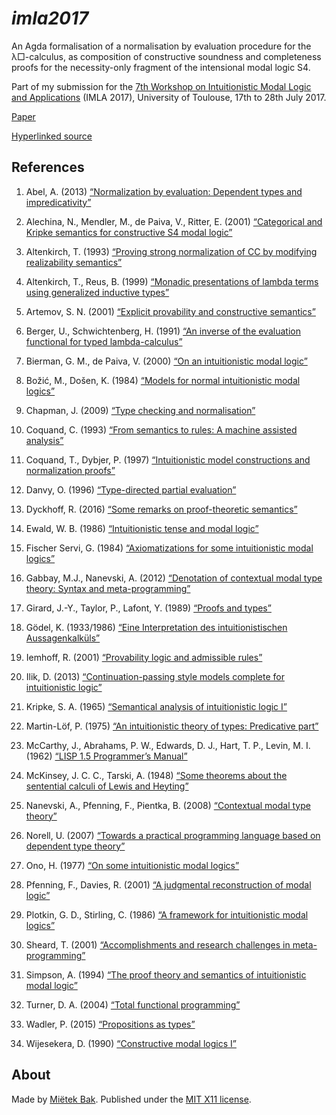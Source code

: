 _imla2017_
==========

An Agda formalisation of a normalisation by evaluation procedure for the λ□-calculus, as composition of constructive soundness and completeness proofs for the necessity-only fragment of the intensional modal logic S4.

Part of my submission for the [7th Workshop on Intuitionistic Modal Logic and Applications](https://sites.google.com/site/modallogicimla2017/) (IMLA 2017), University of Toulouse, 17th to 28th July 2017.

[Paper](https://github.com/mietek/imla2017/blob/master/doc/imla2017.pdf)

[Hyperlinked source](https://mietek.github.io/imla2017/)


References
----------

1. Abel, A. (2013) [“Normalization by evaluation: Dependent types and impredicativity”](http://tcs.ifi.lmu.de/~abel/habil.pdf)

2. Alechina, N., Mendler, M., de Paiva, V., Ritter, E. (2001) [“Categorical and Kripke semantics for constructive S4 modal logic”](http://dx.doi.org/10.1007/3-540-44802-0_21)

3. Altenkirch, T. (1993) [“Proving strong normalization of CC by modifying realizability semantics”](http://dx.doi.org/10.1007/3-540-58085-9_70)

4. Altenkirch, T., Reus, B. (1999) [“Monadic presentations of lambda terms using generalized inductive types”](http://dx.doi.org/10.1007/3-540-48168-0_32)

5. Artemov, S. N. (2001) [“Explicit provability and constructive semantics”](http://dx.doi.org/10.2307/2687821)

6. Berger, U., Schwichtenberg, H. (1991) [“An inverse of the evaluation functional for typed lambda-calculus”](http://doi.org/10.1109/LICS.1991.151645)

7. Bierman, G. M., de Paiva, V. (2000) [“On an intuitionistic modal logic”](http://dx.doi.org/10.1023/A:1005291931660)

8. Božić, M., Došen, K. (1984) [“Models for normal intuitionistic modal logics”](http://dx.doi.org/10.1007/BF02429840)

9. Chapman, J. (2009) [“Type checking and normalisation”](http://jmchapman.github.io/papers/thesis.pdf)

10. Coquand, C. (1993) [“From semantics to rules: A machine assisted analysis”](http://dx.doi.org/10.1007/BFb0049326)

11. Coquand, T., Dybjer, P. (1997) [“Intuitionistic model constructions and normalization proofs”](http://dx.doi.org/10.1017/S0960129596002150)

12. Danvy, O. (1996) [“Type-directed partial evaluation”](http://dx.doi.org/10.1145/237721.237784)

13. Dyckhoff, R. (2016) [“Some remarks on proof-theoretic semantics”](http://dx.doi.org/10.1007/978-3-319-22686-6_5)

14. Ewald, W. B. (1986) [“Intuitionistic tense and modal logic”](http://dx.doi.org/10.2307/2273953)

15. Fischer Servi, G. (1984) [“Axiomatizations for some intuitionistic modal logics”](http://seminariomatematico.unito.it/rendiconti/cartaceo/)

16. Gabbay, M.J., Nanevski, A. (2012) [“Denotation of contextual modal type theory: Syntax and meta-programming”](http://dx.doi.org/10.1016/j.jal.2012.07.002)

17. Girard, J.-Y., Taylor, P., Lafont, Y. (1989) [“Proofs and types”](http://paultaylor.eu/stable/prot.pdf)

18. Gödel, K. (1933/1986) [“Eine Interpretation des intuitionistischen Aussagenkalküls”](https://global.oup.com/academic/product/collected-works-9780195039641)

19. Iemhoff, R. (2001) [“Provability logic and admissible rules”](http://phil.uu.nl/~iemhoff/Mijn/Papers/proeve.pdf)

20. Ilik, D. (2013) [“Continuation-passing style models complete for intuitionistic logic”](http://dx.doi.org/10.1016/j.apal.2012.05.003)

21. Kripke, S. A. (1965) [“Semantical analysis of intuitionistic logic I”](http://dx.doi.org/10.1016/S0049-237X\(08\)71685-9)

22. Martin-Löf, P. (1975) [“An intuitionistic theory of types: Predicative part”](http://dx.doi.org/10.1016/S0049-237X\(08\)71945-1)

23. McCarthy, J., Abrahams, P. W., Edwards, D. J., Hart, T. P., Levin, M. I. (1962) [“LISP 1.5 Programmer’s Manual”](http://softwarepreservation.org/projects/LISP/book/LISP\%201.5\%20Programmers\%20Manual.pdf)

24. McKinsey, J. C. C., Tarski, A. (1948) [“Some theorems about the sentential calculi of Lewis and Heyting”](http://dx.doi.org/10.2307/2268135)

25. Nanevski, A., Pfenning, F., Pientka, B. (2008) [“Contextual modal type theory”](http://dx.doi.org/10.1145/1352582.1352591)

26. Norell, U. (2007) [“Towards a practical programming language based on dependent type theory”](http://www.cse.chalmers.se/~ulfn/papers/thesis.pdf)

27. Ono, H. (1977) [“On some intuitionistic modal logics”](http://dx.doi.org/10.2977/prims/1195189604)

28. Pfenning, F., Davies, R. (2001) [“A judgmental reconstruction of modal logic”](http://dx.doi.org/10.1017/S0960129501003322)

29. Plotkin, G. D., Stirling, C. (1986) [“A framework for intuitionistic modal logics”](http://homepages.inf.ed.ac.uk/gdp/publications/Framework_Int_Modal_Logics.pdf)

30. Sheard, T. (2001) [“Accomplishments and research challenges in meta-programming”](http://dx.doi.org/10.1007/3-540-44806-3_2)

31. Simpson, A. (1994) [“The proof theory and semantics of intuitionistic modal logic”](http://homepages.inf.ed.ac.uk/als/Research/thesis.pdf)

32. Turner, D. A. (2004) [“Total functional programming”](http://10.3217/jucs-010-07-0751)

33. Wadler, P. (2015) [“Propositions as types”](http://dx.doi.org/10.1145/2699407)

34. Wijesekera, D. (1990) [“Constructive modal logics I”](10.1016/0168-0072\(90\)90059-B)


About
-----

Made by [Miëtek Bak](https://mietek.io/).  Published under the [MIT X11 license](LICENSE.md).
